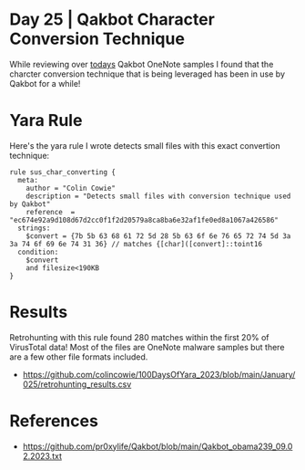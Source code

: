 # Day 25 | Qakbot Character Conversion Technique

While reviewing over [todays](https://github.com/pr0xylife/Qakbot/blob/main/Qakbot_obama239_09.02.2023.txt) Qakbot OneNote samples I found that the charcter conversion technique that is being leveraged has been in use by Qakbot for a while! 


# Yara Rule
Here's the yara rule I wrote detects small files with this exact convertion technique:

```
rule sus_char_converting {
  meta:
    author = "Colin Cowie"
    description = "Detects small files with conversion technique used by Qakbot"
    reference  = "ec674e92a9d108d67d2cc0f1f2d20579a8ca8ba6e32af1fe0ed8a1067a426586"
  strings:
  	$convert = {7b 5b 63 68 61 72 5d 28 5b 63 6f 6e 76 65 72 74 5d 3a 3a 74 6f 69 6e 74 31 36} // matches {[char]([convert]::toint16
  condition:
  	$convert
    and filesize<190KB
}

```
# Results

Retrohunting with this rule found 280 matches within the first 20% of VirusTotal data! Most of the files are OneNote malware samples but there are a few other file formats included.

- https://github.com/colincowie/100DaysOfYara_2023/blob/main/January/025/retrohunting_results.csv

# References
- https://github.com/pr0xylife/Qakbot/blob/main/Qakbot_obama239_09.02.2023.txt


